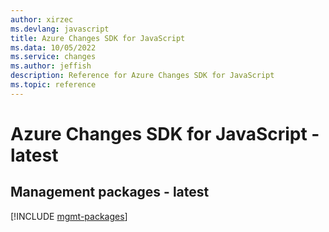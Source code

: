 ```yaml
---
author: xirzec
ms.devlang: javascript
title: Azure Changes SDK for JavaScript
ms.data: 10/05/2022
ms.service: changes
ms.author: jeffish
description: Reference for Azure Changes SDK for JavaScript
ms.topic: reference
---
```

# Azure Changes SDK for JavaScript - latest

## Management packages - latest
[!INCLUDE [mgmt-packages](changes-mgmt-index.md)]